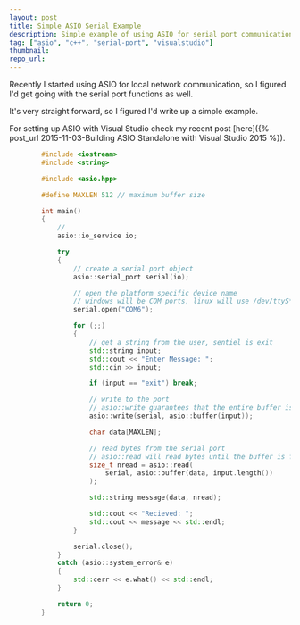 ```yaml
---
layout: post
title: Simple ASIO Serial Example
description: Simple example of using ASIO for serial port communication using Visual Studio 2015
tag: ["asio", "c++", "serial-port", "visualstudio"]
thumbnail:
repo_url:
---
```


Recently I started using ASIO for local network communication, so I figured I'd get going with the serial port functions as well.

It's very straight forward, so I figured I'd write up a simple example.

For setting up ASIO with Visual Studio check my recent post [here]({% post_url 2015-11-03-Building ASIO Standalone with Visual Studio 2015 %}).


```c++
        #include <iostream>
        #include <string>

        #include <asio.hpp>

        #define MAXLEN 512 // maximum buffer size

        int main()
        {
            //
            asio::io_service io;

            try
            {
                // create a serial port object
                asio::serial_port serial(io);

                // open the platform specific device name
                // windows will be COM ports, linux will use /dev/ttyS* or /dev/ttyUSB*, etc
                serial.open("COM6");

                for (;;)
                {
                    // get a string from the user, sentiel is exit
                    std::string input;
                    std::cout << "Enter Message: ";
                    std::cin >> input;

                    if (input == "exit") break;

                    // write to the port
                    // asio::write guarantees that the entire buffer is written to the serial port
                    asio::write(serial, asio::buffer(input));

                    char data[MAXLEN];

                    // read bytes from the serial port
                    // asio::read will read bytes until the buffer is filled
                    size_t nread = asio::read(
                        serial, asio::buffer(data, input.length())
                    );

                    std::string message(data, nread);

                    std::cout << "Recieved: ";
                    std::cout << message << std::endl;
                }

                serial.close();
            }
            catch (asio::system_error& e)
            {
                std::cerr << e.what() << std::endl;
            }

            return 0;
        }
```
